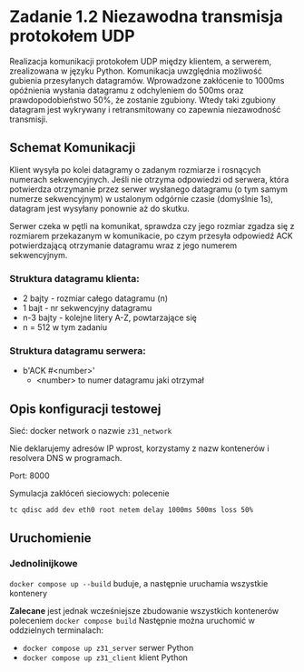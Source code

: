 # Zadanie 1.2 Niezawodna transmisja protokołem UDP

Realizacja komunikacji protokołem UDP między klientem, a serwerem, zrealizowana w języku Python. Komunikacja uwzględnia możliwość gubienia przesyłanych datagramów. Wprowadzone zakłócenie to 1000ms opóźnienia wysłania datagramu z odchyleniem do 500ms oraz prawdopodobieństwo 50%, że zostanie zgubiony. Wtedy taki zgubiony datagram jest wykrywany i retransmitowany co zapewnia niezawodność transmisji.

## Schemat Komunikacji
Klient wysyła po kolei datagramy o zadanym rozmiarze i rosnących numerach sekwencyjnych.
Jeśli nie otrzyma odpowiedzi od serwera, która potwierdza otrzymanie przez serwer wysłanego datagramu (o tym samym numerze sekwencyjnym) w ustalonym odgórnie czasie (domyślnie 1s), datagram jest wysyłany ponownie aż do skutku.

Serwer czeka w pętli na komunikat, sprawdza czy jego rozmiar zgadza się z rozmiarem przekazanym w komunikacie, po czym przesyła odpowiedź ACK potwierdzającą otrzymanie datagramu wraz z jego numerem sekwencyjnym.

### Struktura datagramu klienta:
- 2 bajty - rozmiar całego datagramu (n)
- 1 bajt - nr sekwencyjny datagramu
- n-3 bajty - kolejne litery A-Z, powtarzające się
- n = 512 w tym zadaniu

### Struktura datagramu serwera:
- b'ACK #\<number\>' 
    - \<number\> to numer datagramu jaki otrzymał


## Opis konfiguracji testowej

Sieć: docker network o nazwie `z31_network`

Nie deklarujemy adresów IP wprost, korzystamy z nazw kontenerów i resolvera DNS w programach.

Port: 8000

Symulacja zakłóceń sieciowych: polecenie
```
tc qdisc add dev eth0 root netem delay 1000ms 500ms loss 50%
```


## Uruchomienie

### Jednolinijkowe
`docker compose up --build` buduje, a następnie uruchamia wszystkie kontenery

**Zalecane** jest jednak wcześniejsze zbudowanie wszystkich kontenerów poleceniem `docker compose build`
Następnie można uruchomić w oddzielnych terminalach:
- `docker compose up z31_server` serwer Python
- `docker compose up z31_client` klient Python
